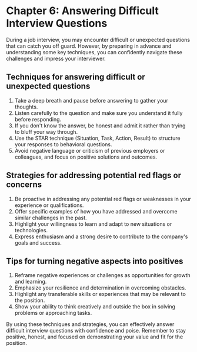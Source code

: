Chapter 6: Answering Difficult Interview Questions
==================================================

During a job interview, you may encounter difficult or unexpected questions that can catch you off guard. However, by preparing in advance and understanding some key techniques, you can confidently navigate these challenges and impress your interviewer.

Techniques for answering difficult or unexpected questions
----------------------------------------------------------

1. Take a deep breath and pause before answering to gather your thoughts.
2. Listen carefully to the question and make sure you understand it fully before responding.
3. If you don't know the answer, be honest and admit it rather than trying to bluff your way through.
4. Use the STAR technique (Situation, Task, Action, Result) to structure your responses to behavioral questions.
5. Avoid negative language or criticism of previous employers or colleagues, and focus on positive solutions and outcomes.

Strategies for addressing potential red flags or concerns
---------------------------------------------------------

1. Be proactive in addressing any potential red flags or weaknesses in your experience or qualifications.
2. Offer specific examples of how you have addressed and overcome similar challenges in the past.
3. Highlight your willingness to learn and adapt to new situations or technologies.
4. Express enthusiasm and a strong desire to contribute to the company's goals and success.

Tips for turning negative aspects into positives
------------------------------------------------

1. Reframe negative experiences or challenges as opportunities for growth and learning.
2. Emphasize your resilience and determination in overcoming obstacles.
3. Highlight any transferable skills or experiences that may be relevant to the position.
4. Show your ability to think creatively and outside the box in solving problems or approaching tasks.

By using these techniques and strategies, you can effectively answer difficult interview questions with confidence and poise. Remember to stay positive, honest, and focused on demonstrating your value and fit for the position.
